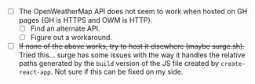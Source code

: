 - [ ] The OpenWeatherMap API does not seem to work when hosted on GH pages {GH is HTTPS and OWM is HTTP}.
  - [ ] Find an alternate API.
  - [ ] Figure out a workaround.
- [ ] ~~If none of the above works, try to host it elsewhere (maybe surge.sh).~~ Tried this... surge has some issues with the way it handles the relative paths generated by the `build` version of the JS file created by `create-react-app`. Not sure if this can be fixed on my side.
